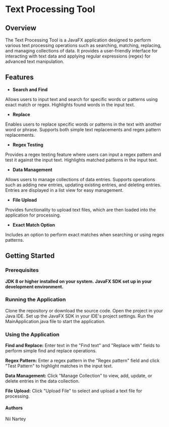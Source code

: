 # Text Processing Tool

## Overview

The Text Processing Tool is a JavaFX application designed to perform various text processing operations such as searching, matching, replacing, and managing collections of data. It provides a user-friendly interface for interacting with text data and applying regular expressions (regex) for advanced text manipulation.

## Features
- **Search and Find**

Allows users to input text and search for specific words or patterns using exact match or regex.
Highlights found words in the input text.


- **Replace**

Enables users to replace specific words or patterns in the text with another word or phrase.
Supports both simple text replacements and regex pattern replacements.


- **Regex Testing**

Provides a regex testing feature where users can input a regex pattern and test it against the input text.
Highlights matched patterns in the input text.


- **Data Management**

Allows users to manage collections of data entries.
Supports operations such as adding new entries, updating existing entries, and deleting entries.
Entries are displayed in a list view for easy management.


- **File Upload**

Provides functionality to upload text files, which are then loaded into the application for processing.


- **Exact Match Option**

Includes an option to perform exact matches when searching or using regex patterns.


## Getting Started

### Prerequisites

**JDK 8 or higher installed on your system.**
**JavaFX SDK set up in your development environment.**


### Running the Application
Clone the repository or download the source code.
Open the project in your Java IDE.
Set up the JavaFX SDK in your IDE's project settings.
Run the MainApplication.java file to start the application.


### Using the Application
**Find and Replace:** Enter text in the "Find text" and "Replace with" fields to perform simple find and replace operations.

**Regex Pattern:** Enter a regex pattern in the "Regex pattern" field and click "Test Pattern" to highlight matches in the input text.

**Data Management:** Click "Manage Collection" to view, add, update, or delete entries in the data collection.

**File Upload:** Click "Upload File" to select and upload a text file for processing.


#### Authors
Nii Nartey

